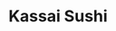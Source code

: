 ---
layout: place
title: "Kassai Sushi"
permalink: /colorado/denver/kassai-sushi.html
stateAbbr: CO
stateName: Colorado
cityName: Denver
seo:
  name: "Kassai Sushi"
  type: Restaurant
  links: http://eatkassaisushi.com/
description: "Cool sushi house crafting traditional rolls & Japanese entrees in an unassuming locale. Kassai Sushi serves delicious sushi in Denver, Colorado. Try fresh Japanese dishes for a great dining experience. Available for takeout, delivery, lunch, and dinner."
place_id: ChIJv7sw8Cl9bIcRit-qPNvcT9g
photos:
  - name: >-
      places/ChIJv7sw8Cl9bIcRit-qPNvcT9g/photos/AeeoHcKM2LjOUHBnK3W89ef-Mp8eP-xwgJf2Erpm_QIzItVHmmcNM6NrvU_DRpLIGyA1QToE6iL3yNHoKOH43ssVUIGL_Ja1uvSS_We6I0x6B6rADtKUi_E7riqnWzAnueke_bds_zbGku6vWdvi-wTjQuVu3PG5-q7ru4hKlHa0TBWdF2o4ZTltcVoqjVp73giyNKgCy1jUy63G4F6KHjdEKRvwkmlQBBIMfU1O4fDNkxqSE0oKW9KeQdYfjewwTonZeCiDrpz4O31xKAvgrjBt342S18Q6vVO5rK-u9J7w5WHqDp_3NIj_IpSa_GwYlfOWniSns4yqqGttun4lEsPUzcQmmXJd64C512wLqVk-Ak5S-scF22CK5p69v6imc-jYYZbYGvypT0fLvkrip9uEaVrQhswgjTaKuqUowQRT-mbSItTb
    widthPx: 4032
    heightPx: 3024
    authorAttributions:
      - displayName: summer Xie
        uri: https://maps.google.com/maps/contrib/116522912211183803144
        photoUri: >-
          https://lh3.googleusercontent.com/a-/ALV-UjWr5geBNEaw9miTMSduI57dcJY3nkAXRav44icsMjfVdKO9ntlD=s100-p-k-no-mo
    flagContentUri: >-
      https://www.google.com/local/imagery/report/?cb_client=maps_api_places.places_api&image_key=!1e10!2sCIHM0ogKEICAgIDT7KyN3AE&hl=en-US
    googleMapsUri: >-
      https://www.google.com/maps/place//data=!3m4!1e2!3m2!1sCIHM0ogKEICAgIDT7KyN3AE!2e10!4m2!3m1!1s0x876c7d29f030bbbf:0xd84fdcdb3caadf8a
  - name: >-
      places/ChIJv7sw8Cl9bIcRit-qPNvcT9g/photos/AeeoHcLWCQ0DkzHcVKOt1HYygjTrzXDPOETAlWdX2alR-i9w9V-m8mgTWyzTWDOgG0sy3JmO9rzFJm51w5iMTLGyW4sjT_J5xMRo2KWLmwww_LjOcDeYLF3KvDDev1YQd9rvF89b4RJdc7mfeE9aU4JJwguFLNqHyuzZ7IiFZEGODv5GUhu_SbYrfJFgqozz7HzDIRK2sGPAVhtojASCLzkbL2KwkAploLerl7JHZWGmp5QJMo9yIBzf1JnbwhfoPs4KzCxq5gxxtO3M-akKRkKFdrqLOSgWFjLg9dzwED81nkYjKyOAUSHtQLGKcs3CJKzwKy4JB_b8tcLd3NXJNNbfhS2R2Yj5D5qmWItiGhldcpza5UKAZraXCb9mpWpqtC6YmMaUUAXRlICqlZUZtl1yhpUhkVyhikuCQysIEPgwSidL9PCfBC3GfSyRnkZ6Rg
    widthPx: 4032
    heightPx: 3024
    authorAttributions:
      - displayName: summer Xie
        uri: https://maps.google.com/maps/contrib/116522912211183803144
        photoUri: >-
          https://lh3.googleusercontent.com/a-/ALV-UjWr5geBNEaw9miTMSduI57dcJY3nkAXRav44icsMjfVdKO9ntlD=s100-p-k-no-mo
    flagContentUri: >-
      https://www.google.com/local/imagery/report/?cb_client=maps_api_places.places_api&image_key=!1e10!2sCIABIhAGbzaqjyFiDWfp_SkACELO&hl=en-US
    googleMapsUri: >-
      https://www.google.com/maps/place//data=!3m4!1e2!3m2!1sCIABIhAGbzaqjyFiDWfp_SkACELO!2e10!4m2!3m1!1s0x876c7d29f030bbbf:0xd84fdcdb3caadf8a
  - name: >-
      places/ChIJv7sw8Cl9bIcRit-qPNvcT9g/photos/AeeoHcLFRyMiqUQktgPcC3Vp1o9tigfBjVBn_4RFHcF7OzaRxXdVWes7ixHh8PFB-xfcvoOGuxS8543y10td9pGs5KtJBj9yIbN5RcKXw5XvYWM4k6DWFxwpGwrMxWRcY3gIbi2NQBvQ88Bl3_xFIPTF8otPLDUmkbM3u8Y5VoH15On5FtvAYHzyOEL2svxSzy-jRnqM8aGbDwl0hU91lObJY65ncoSNnVE1Uwcd-9KwUtIBT2eYECAbD1I2QVkus9Rc7Pw_KrhoLnLJmqQEzFxzy-WQgGLSsRuRcB1RjEwNq36CpCuiBjoJadJ24HobJ837Vq_4FnWj1gJZ_M1x0UZXUXMt6icrYcf91sG5DRc_Ig8dJDx37fnPYXwp8uz6qDjWc2BdXEYvbvmpq9ib5ZNlTHRNbKlzsvQ3AwSymWupGiheewWt
    widthPx: 4032
    heightPx: 3024
    authorAttributions:
      - displayName: summer Xie
        uri: https://maps.google.com/maps/contrib/116522912211183803144
        photoUri: >-
          https://lh3.googleusercontent.com/a-/ALV-UjWr5geBNEaw9miTMSduI57dcJY3nkAXRav44icsMjfVdKO9ntlD=s100-p-k-no-mo
    flagContentUri: >-
      https://www.google.com/local/imagery/report/?cb_client=maps_api_places.places_api&image_key=!1e10!2sCIHM0ogKEICAgIDrgu3_vwE&hl=en-US
    googleMapsUri: >-
      https://www.google.com/maps/place//data=!3m4!1e2!3m2!1sCIHM0ogKEICAgIDrgu3_vwE!2e10!4m2!3m1!1s0x876c7d29f030bbbf:0xd84fdcdb3caadf8a
  - name: >-
      places/ChIJv7sw8Cl9bIcRit-qPNvcT9g/photos/AeeoHcI1yKREsVfJ_eC9ZiPGEZwCoOKfG-8TVZLomNo2uC_ZtGiXKK_IBy03Bcyy2orCT3VaNEW8u082BGvxAOVYV1oje9idjIXHrNL52aGNKuNJwbFMnRp9Q4jtGBhhe8mCZ-mfj3Ujbh9uMtqS9rQLL_aEDLLvpY1Wq_oM0c8aiFZoeRkVuNTrFI9BP9Uj9w5ZoB2PDy0CAwyM4pxEOW6HkvsY6k3HntSIlcwP3cTLuBJEdFec3XV2nHN5jw9pV1LzM7PtPXUyCr331kGCIHEo7p3QrGRqQmxzw14FKPnsH_hA5dyNFz_L7_4AYQt117PI_spHTasi7S35uI75Xq-voFVKy3iqGqGIsTWbHqT1xEqwaAX9j9GSwqiIOMXGqe2bYC2uP8-dROoK8plwav1y36FAbBV2-ocCDf-7Qoyzl0ib4BQ
    widthPx: 1702
    heightPx: 1276
    authorAttributions:
      - displayName: Jieming Chen
        uri: https://maps.google.com/maps/contrib/103487896549491717134
        photoUri: >-
          https://lh3.googleusercontent.com/a-/ALV-UjVoRqEBhU9EvwRG0WKwOXd3T8VgNwUuuS408e3Zy25QgPQfkSAV=s100-p-k-no-mo
    flagContentUri: >-
      https://www.google.com/local/imagery/report/?cb_client=maps_api_places.places_api&image_key=!1e10!2sCIHM0ogKEICAgIDv0ua4lAE&hl=en-US
    googleMapsUri: >-
      https://www.google.com/maps/place//data=!3m4!1e2!3m2!1sCIHM0ogKEICAgIDv0ua4lAE!2e10!4m2!3m1!1s0x876c7d29f030bbbf:0xd84fdcdb3caadf8a
  - name: >-
      places/ChIJv7sw8Cl9bIcRit-qPNvcT9g/photos/AeeoHcKY-E33W38PR71AqCDwF0cVfQJP7oDS0T4gLBNCVQ7UJthcRJ6OOlD1I8PTiSXaKrVEk9tzej9iMjlnGsWnm1RP3eSat_fnKQ-Od6SROXyqbVo1NjMeup8nql_Ipn3B4d6Wi-Jz9C54i8SMSKDleBcefy2E8HgJEWHuW67y8M54g7oc31rRxJLhCIy_jn_bNUKIid9Yy71SKEdDC0NuftdLc2kz7TOq5OF5EMjWYRpXoHlOvHSE6pnCxg73QVMnWLjobp1IloHJJM9axl5Q0DWKuzl_Xb-McBpz1MquAegXLc9XNCNmOB_Apm9daL0ZGSLf-oqJIYJUISsFJJ71V0pzIddTTVK6rzNVH0JgXcskDyVuDLiZsKILAx8E8Wrtkyd_prYxVYxAt9hNhzdA13doU16f5iSE2IBIkT1xBQI
    widthPx: 4032
    heightPx: 3024
    authorAttributions:
      - displayName: summer Xie
        uri: https://maps.google.com/maps/contrib/116522912211183803144
        photoUri: >-
          https://lh3.googleusercontent.com/a-/ALV-UjWr5geBNEaw9miTMSduI57dcJY3nkAXRav44icsMjfVdKO9ntlD=s100-p-k-no-mo
    flagContentUri: >-
      https://www.google.com/local/imagery/report/?cb_client=maps_api_places.places_api&image_key=!1e10!2sCIHM0ogKEICAgICdpsvTRw&hl=en-US
    googleMapsUri: >-
      https://www.google.com/maps/place//data=!3m4!1e2!3m2!1sCIHM0ogKEICAgICdpsvTRw!2e10!4m2!3m1!1s0x876c7d29f030bbbf:0xd84fdcdb3caadf8a
  - name: >-
      places/ChIJv7sw8Cl9bIcRit-qPNvcT9g/photos/AeeoHcJcOfbq6O1uTpGdqRc4aNcitiS3FyHkVoa3dHz5ATZKU2Q2zYwEVICljQ8tnoW9EnxaHsCanveNjvkWwaKjk9ns0VRqvBpZrbKHhA0eiIjHo1HGGIlmy8j1feVr4ibGY4pz8O9IQ_ZYz1K9tAbCSYHY3SqRaiGUObGLNliDHQY4jjYJAA0qIXunByQB_I8F6HRiexq6z3f4Q62LY-mmTB2dGhe5grOidYfjVXbpYF4ZoDcWh_7CB32z_8hJzEl7WCwOEYZziJE7AuMqEcY8Twojbe2HpkOryyDQXaVycwPEmu7xW3VyRvREIAPxGljBh6IHzaE7a6oTtfTXfzmKFienCpWmYeHCdrUKy4jMSVhXZbe6JHD8tjMznJpALH_dj0tmmeVDr8TCGvlptWKbw2vdKLCQ5IHx5CyoOQZqPQnc6xtd
    widthPx: 3024
    heightPx: 4032
    authorAttributions:
      - displayName: summer Xie
        uri: https://maps.google.com/maps/contrib/116522912211183803144
        photoUri: >-
          https://lh3.googleusercontent.com/a-/ALV-UjWr5geBNEaw9miTMSduI57dcJY3nkAXRav44icsMjfVdKO9ntlD=s100-p-k-no-mo
    flagContentUri: >-
      https://www.google.com/local/imagery/report/?cb_client=maps_api_places.places_api&image_key=!1e10!2sCIHM0ogKEICAgICzqZiSpgE&hl=en-US
    googleMapsUri: >-
      https://www.google.com/maps/place//data=!3m4!1e2!3m2!1sCIHM0ogKEICAgICzqZiSpgE!2e10!4m2!3m1!1s0x876c7d29f030bbbf:0xd84fdcdb3caadf8a
  - name: >-
      places/ChIJv7sw8Cl9bIcRit-qPNvcT9g/photos/AeeoHcIAne_7SlobRJ5ZSfdFGzMDXm3iUbwapSnT28ky1mSRcqg9ZfXxTFXkQlplFxfGkSNg0thHYc9bEpMgIX48Fhi10s4zFbEY8XBWJioYLV4IC_aiGizoQfHl1NfIbkwkdSWS4IMvq39HHYoYLi-ZKodrh47fNx2m9HCLWLG6tXLlJ-kDhdLJdGT2Xblm4ruKzQU6ul6AtwW2bWqvOdGd1AHcE-nb7HCCYO3W014JshEaW5nDZjaj6Bsn4bRpF_ckVTsowoFuyu5eIoUQL4weAC2BKrR5XcKzOVTrXsWomO5zcuHm_0773A5ds62rHncxmBwG-KFS15DCd4PVIUn5L93Yor79fK6L2qHnmZLme63v0-N6cPPQ_aHkjTLkVI6WY5-jwGwRWpHyEhHdAfSX_uxeVpwRx_3-i1jXJ-pJpg2slQ
    widthPx: 4032
    heightPx: 3024
    authorAttributions:
      - displayName: Christopher Clark
        uri: https://maps.google.com/maps/contrib/104221250200156185966
        photoUri: >-
          https://lh3.googleusercontent.com/a-/ALV-UjXlq4N49gCIhh5dDaZRhiI5sWcOXp45J8xsEu86dF8V_YOh1dP2=s100-p-k-no-mo
    flagContentUri: >-
      https://www.google.com/local/imagery/report/?cb_client=maps_api_places.places_api&image_key=!1e10!2sCIHM0ogKEICAgIC20_eRXQ&hl=en-US
    googleMapsUri: >-
      https://www.google.com/maps/place//data=!3m4!1e2!3m2!1sCIHM0ogKEICAgIC20_eRXQ!2e10!4m2!3m1!1s0x876c7d29f030bbbf:0xd84fdcdb3caadf8a
  - name: >-
      places/ChIJv7sw8Cl9bIcRit-qPNvcT9g/photos/AeeoHcLRz1QsRVfQ7dtJIcM_UbKop7aT_sfuouMYtVhDsGq-DZ16xon0-MawvecPMueRaXocmNZaIip8fkBr5mye4CO3OyWuhQPc0TMMIX7x3FwT-BDNHKP6cgDTPkSb0Pyz1gQnIAKaBFhrYA60kO_oFyLN8jhsfSwUvpVifz0AvqZJuVsAVxRgPYF3Qwk5ys4Ua2O1BIEABK9RhDEstyXh-4Vdc7xWvC_y_qtUz3zP7QUO17NMMSL53w7J3Mk0WvtYcCaoZk3SRCwYh_5eb2ffrJ1liJciIPHdeXLjsVU4LoceZwm4SQtJHhOQsg5PJKXLW4ntCYI0BFebCuxibAxG_3Ws5vFmGCdtau7dy_k7aFEHbcmf3MxpjHYsACm4HsSE26GnxOOmDO1FFJB5GUyuY1EytJvfoT_ux5O1E6KycF4wDw
    widthPx: 3024
    heightPx: 4032
    authorAttributions:
      - displayName: Ari Tsumura
        uri: https://maps.google.com/maps/contrib/105042219085689956600
        photoUri: >-
          https://lh3.googleusercontent.com/a/ACg8ocKMc4qEbIWxnwzDPxEfAbcx2WBS0ym-tXF4NCsJsHrL2SIpeg=s100-p-k-no-mo
    flagContentUri: >-
      https://www.google.com/local/imagery/report/?cb_client=maps_api_places.places_api&image_key=!1e10!2sCIHM0ogKEICAgIDpvJvuJA&hl=en-US
    googleMapsUri: >-
      https://www.google.com/maps/place//data=!3m4!1e2!3m2!1sCIHM0ogKEICAgIDpvJvuJA!2e10!4m2!3m1!1s0x876c7d29f030bbbf:0xd84fdcdb3caadf8a
  - name: >-
      places/ChIJv7sw8Cl9bIcRit-qPNvcT9g/photos/AeeoHcJ-8eBac9_9PwK9ZGWAl43uCtKEvnIJbW37MuHfDvhKXEjqX7AFX6WFCq1CJ94sH0w6ysQIlzeuJ_9h19-y6i4xJpoawgJi6XepR3ic43gPYjcpVa4_61cPby0-S7BT-6GvF0G6H-P2XjqctdfikC-KRbdRdagtk4Er_wMdLNwIZQREmb9IRyKtHZjeEF5gcoYShF-weqr1Yhnk_T7aHGXsrEDaOR48-R4xr1HP_rTTRp0JghHS9K8npB6-Fp26ezKAHweCq2kUm8Z6oTS8xmJ1S_dT3Bzp2CWUiR3U8lNwzoayi-FA5HvESYbNYMt62fyDmHjju4_sVsq-i_bB4-lPZue3z8wWOmkXdUaujWsyaTRtgz2FebwFdDpCb1kWkvPEVQYX-FPOqTZj48EER979A9wOIWPC9ZhlpOiPUgXR_JgZoxm8Lx5zbe5rcQ
    widthPx: 4032
    heightPx: 3024
    authorAttributions:
      - displayName: summer Xie
        uri: https://maps.google.com/maps/contrib/116522912211183803144
        photoUri: >-
          https://lh3.googleusercontent.com/a-/ALV-UjWr5geBNEaw9miTMSduI57dcJY3nkAXRav44icsMjfVdKO9ntlD=s100-p-k-no-mo
    flagContentUri: >-
      https://www.google.com/local/imagery/report/?cb_client=maps_api_places.places_api&image_key=!1e10!2sCIABIhAGbyfQaDtZzWe1WgUABuLv&hl=en-US
    googleMapsUri: >-
      https://www.google.com/maps/place//data=!3m4!1e2!3m2!1sCIABIhAGbyfQaDtZzWe1WgUABuLv!2e10!4m2!3m1!1s0x876c7d29f030bbbf:0xd84fdcdb3caadf8a
  - name: >-
      places/ChIJv7sw8Cl9bIcRit-qPNvcT9g/photos/AeeoHcJwrSKw2Gilxts8HE0HGXd8g6Yyo13Mf7DGgx5H_EFdt8GMIe46ILXviE-MxCTgo9s9Va3XfNctrdyYRW9kaXSDpMrzVDubHKHelraLfsNLY9C_88WEnvWeo0vVn3VVbSyf_L-Y_xOgI-PWicTRjAbHxa_CnYdg2K-HjJGthYC0lKAQ2CRLXgls-JywG0LSUbySCPbA57XY3fQXS3xauZOyv8s_u4S4TM6a99Jsz4XB2piQatamO6IdMCGSdrmMSa-OGp0f61F-vsGBnMO2B3dhQJ562r0EsE9VR2h6KdstNFhFTlwOKg1bKXiS376CmJzglJUaCDOYkd4G_EXBHk2SJ7A_asBy43PjE70ntndzu6a_Dz-qHZeZSLn_4Wd-jlvQA1gMVdSjo9yByi9M3NxcVJRHEDYF7W7bdflhuTPfylMY
    widthPx: 4032
    heightPx: 3024
    authorAttributions:
      - displayName: Shirlee McDaniels
        uri: https://maps.google.com/maps/contrib/107192716830870039368
        photoUri: >-
          https://lh3.googleusercontent.com/a-/ALV-UjU7sUOQdoA5ge_6dGNfUhJRmecuBpgR6BTmoGFW7_v60uEwpRQ=s100-p-k-no-mo
    flagContentUri: >-
      https://www.google.com/local/imagery/report/?cb_client=maps_api_places.places_api&image_key=!1e10!2sCIHM0ogKEICAgICkksXlzAE&hl=en-US
    googleMapsUri: >-
      https://www.google.com/maps/place//data=!3m4!1e2!3m2!1sCIHM0ogKEICAgICkksXlzAE!2e10!4m2!3m1!1s0x876c7d29f030bbbf:0xd84fdcdb3caadf8a
address: 731 Quebec St, Denver, CO 80220, USA
street: 731 Quebec St
city: Denver
state: CO
zip: '80220'
country: USA
neighborhood: East
latitude: '39.727673'
longitude: '-104.903849'
accessibility_options:
  wheelchairAccessibleParking: true
  wheelchairAccessibleEntrance: true
  wheelchairAccessibleRestroom: true
  wheelchairAccessibleSeating: true
business_status: OPERATIONAL
name: Kassai Sushi
google_maps_links:
  directionsUri: >-
    https://www.google.com/maps/dir//''/data=!4m7!4m6!1m1!4e2!1m2!1m1!1s0x876c7d29f030bbbf:0xd84fdcdb3caadf8a!3e0
  placeUri: https://maps.google.com/?cid=15586919669526355850
  writeAReviewUri: >-
    https://www.google.com/maps/place//data=!4m3!3m2!1s0x876c7d29f030bbbf:0xd84fdcdb3caadf8a!12e1
  reviewsUri: >-
    https://www.google.com/maps/place//data=!4m4!3m3!1s0x876c7d29f030bbbf:0xd84fdcdb3caadf8a!9m1!1b1
  photosUri: >-
    https://www.google.com/maps/place//data=!4m3!3m2!1s0x876c7d29f030bbbf:0xd84fdcdb3caadf8a!10e5
primary_type: Sushi Restaurant
opening_hours:
  regular: null
  current: null
secondary_opening_hours:
  regular:
    weekdayDescriptions: null
    type: null
  current:
    weekdayDescriptions: null
    type: null
phone: (303) 320-0833
price_level: PRICE_LEVEL_MODERATE
price_range: null
rating: '4.4'
rating_count: 0
website: http://eatkassaisushi.com/
reviews:
  - name: >-
      places/ChIJv7sw8Cl9bIcRit-qPNvcT9g/reviews/ChdDSUhNMG9nS0VJQ0FnSUR2LVl6OGh3RRAB
    relativePublishTimeDescription: 3 months ago
    rating: 5
    text:
      text: >-
        Kassai sushi is by far the best sushi restaurant in Denver! My husband
        and I come here almost every weekend for date night, and we love it! The
        sushi is always perfectly fresh, with very generous portions. We have
        tried various specialty and regular rolls plus appetizers, and love them
        all! The staff is so friendly and service is amazing as well. We ❤️
        Kassai Sushi!
      languageCode: en
    originalText:
      text: >-
        Kassai sushi is by far the best sushi restaurant in Denver! My husband
        and I come here almost every weekend for date night, and we love it! The
        sushi is always perfectly fresh, with very generous portions. We have
        tried various specialty and regular rolls plus appetizers, and love them
        all! The staff is so friendly and service is amazing as well. We ❤️
        Kassai Sushi!
      languageCode: en
    authorAttribution:
      displayName: Laura Silverboard
      uri: https://www.google.com/maps/contrib/110368328893264030149/reviews
      photoUri: >-
        https://lh3.googleusercontent.com/a/ACg8ocLcRs9PNjYYMUU7pLp9f0CcBNUQ6JMqVEeN6vkYh0oEMpDqZA=s128-c0x00000000-cc-rp-mo
    publishTime: '2024-12-22T03:18:18.124733Z'
    flagContentUri: >-
      https://www.google.com/local/review/rap/report?postId=ChdDSUhNMG9nS0VJQ0FnSUR2LVl6OGh3RRAB&d=17924085&t=1
    googleMapsUri: >-
      https://www.google.com/maps/reviews/data=!4m6!14m5!1m4!2m3!1sChdDSUhNMG9nS0VJQ0FnSUR2LVl6OGh3RRAB!2m1!1s0x876c7d29f030bbbf:0xd84fdcdb3caadf8a
  - name: >-
      places/ChIJv7sw8Cl9bIcRit-qPNvcT9g/reviews/ChdDSUhNMG9nS0VJQ0FnSUR2MHVhNHBBRRAB
    relativePublishTimeDescription: 3 months ago
    rating: 5
    text:
      text: >-
        Great place to have dinner with friends. I was there on my vacation trip
        and the food was amazing, service was excellent too. Highly recommended
        to anyone who wants to visit Denver and looking for great restaurants in
        that area.
      languageCode: en
    originalText:
      text: >-
        Great place to have dinner with friends. I was there on my vacation trip
        and the food was amazing, service was excellent too. Highly recommended
        to anyone who wants to visit Denver and looking for great restaurants in
        that area.
      languageCode: en
    authorAttribution:
      displayName: Jieming Chen
      uri: https://www.google.com/maps/contrib/103487896549491717134/reviews
      photoUri: >-
        https://lh3.googleusercontent.com/a-/ALV-UjVoRqEBhU9EvwRG0WKwOXd3T8VgNwUuuS408e3Zy25QgPQfkSAV=s128-c0x00000000-cc-rp-mo
    publishTime: '2024-12-19T03:46:12.415658Z'
    flagContentUri: >-
      https://www.google.com/local/review/rap/report?postId=ChdDSUhNMG9nS0VJQ0FnSUR2MHVhNHBBRRAB&d=17924085&t=1
    googleMapsUri: >-
      https://www.google.com/maps/reviews/data=!4m6!14m5!1m4!2m3!1sChdDSUhNMG9nS0VJQ0FnSUR2MHVhNHBBRRAB!2m1!1s0x876c7d29f030bbbf:0xd84fdcdb3caadf8a
  - name: >-
      places/ChIJv7sw8Cl9bIcRit-qPNvcT9g/reviews/ChdDSUhNMG9nS0VJQ0FnSUNQalAtdnd3RRAB
    relativePublishTimeDescription: 4 months ago
    rating: 5
    text:
      text: >-
        This sushi restaurant is a true gem, offering an exceptional dining
        experience with fresh, high-quality ingredients and masterful
        presentation. The flavors are well-balanced, showcasing the chef’s skill
        and attention to detail in every dish. The ambiance is elegant yet
        welcoming, perfect for both casual outings and special occasions.
        Service is prompt, friendly, and knowledgeable, enhancing the overall
        experience. Whether you’re a sushi connoisseur or new to Japanese
        cuisine, this spot is a must-visit for an unforgettable meal.
      languageCode: en
    originalText:
      text: >-
        This sushi restaurant is a true gem, offering an exceptional dining
        experience with fresh, high-quality ingredients and masterful
        presentation. The flavors are well-balanced, showcasing the chef’s skill
        and attention to detail in every dish. The ambiance is elegant yet
        welcoming, perfect for both casual outings and special occasions.
        Service is prompt, friendly, and knowledgeable, enhancing the overall
        experience. Whether you’re a sushi connoisseur or new to Japanese
        cuisine, this spot is a must-visit for an unforgettable meal.
      languageCode: en
    authorAttribution:
      displayName: Lucinda Gang
      uri: https://www.google.com/maps/contrib/112931872209605897625/reviews
      photoUri: >-
        https://lh3.googleusercontent.com/a/ACg8ocKUdEZWjlQnxScM7XuIvcHaX2gRh5x5kQcUOkpLlJTvIrZg3Q=s128-c0x00000000-cc-rp-mo
    publishTime: '2024-11-22T02:52:35.828714Z'
    flagContentUri: >-
      https://www.google.com/local/review/rap/report?postId=ChdDSUhNMG9nS0VJQ0FnSUNQalAtdnd3RRAB&d=17924085&t=1
    googleMapsUri: >-
      https://www.google.com/maps/reviews/data=!4m6!14m5!1m4!2m3!1sChdDSUhNMG9nS0VJQ0FnSUNQalAtdnd3RRAB!2m1!1s0x876c7d29f030bbbf:0xd84fdcdb3caadf8a
  - name: >-
      places/ChIJv7sw8Cl9bIcRit-qPNvcT9g/reviews/ChZDSUhNMG9nS0VJQ0FnSUNwdWVYMUVBEAE
    relativePublishTimeDescription: a year ago
    rating: 2
    text:
      text: >-
        Honestly, out of all the sushi places I've been to, this was my least
        favorite. The service was extremely slow. The food was decent. Staff was
        mainly on their cell phone. The price was good. I personally don't
        recommend this restaurant, though. The food looked good, too.
      languageCode: en
    originalText:
      text: >-
        Honestly, out of all the sushi places I've been to, this was my least
        favorite. The service was extremely slow. The food was decent. Staff was
        mainly on their cell phone. The price was good. I personally don't
        recommend this restaurant, though. The food looked good, too.
      languageCode: en
    authorAttribution:
      displayName: Terrance Kelly
      uri: https://www.google.com/maps/contrib/105795081432460824968/reviews
      photoUri: >-
        https://lh3.googleusercontent.com/a-/ALV-UjUL_UEDxS9AJHoQAu3IXD4nXdWdSyqs1Ynm5FIWcpg45wL96yMM=s128-c0x00000000-cc-rp-mo-ba5
    publishTime: '2023-08-06T20:02:43.611430Z'
    flagContentUri: >-
      https://www.google.com/local/review/rap/report?postId=ChZDSUhNMG9nS0VJQ0FnSUNwdWVYMUVBEAE&d=17924085&t=1
    googleMapsUri: >-
      https://www.google.com/maps/reviews/data=!4m6!14m5!1m4!2m3!1sChZDSUhNMG9nS0VJQ0FnSUNwdWVYMUVBEAE!2m1!1s0x876c7d29f030bbbf:0xd84fdcdb3caadf8a
  - name: >-
      places/ChIJv7sw8Cl9bIcRit-qPNvcT9g/reviews/ChdDSUhNMG9nS0VJQ0FnTUR3N3ItV253RRAB
    relativePublishTimeDescription: 2 weeks ago
    rating: 1
    text:
      text: >-
        They offered a refund for some really bad food that they knew was not
        good and then because DoorDash wouldn’t give them the money back they
        then told me they could not refund my money very confusing switch up. I
        would never eat there again based on the quality service and the time I
        spent talking to them, thinking it was resolved and then having to talk
        to them many times after that to find out, it was not resolved after
        everything that we went through.
      languageCode: en
    originalText:
      text: >-
        They offered a refund for some really bad food that they knew was not
        good and then because DoorDash wouldn’t give them the money back they
        then told me they could not refund my money very confusing switch up. I
        would never eat there again based on the quality service and the time I
        spent talking to them, thinking it was resolved and then having to talk
        to them many times after that to find out, it was not resolved after
        everything that we went through.
      languageCode: en
    authorAttribution:
      displayName: Al P
      uri: https://www.google.com/maps/contrib/102451480740501012431/reviews
      photoUri: >-
        https://lh3.googleusercontent.com/a-/ALV-UjUEb8dYEDThTdLO6rnl9Y1dLEo2t35y_mdcwOwnp60FNIesgP_gOg=s128-c0x00000000-cc-rp-mo-ba5
    publishTime: '2025-03-26T01:26:50.169395Z'
    flagContentUri: >-
      https://www.google.com/local/review/rap/report?postId=ChdDSUhNMG9nS0VJQ0FnTUR3N3ItV253RRAB&d=17924085&t=1
    googleMapsUri: >-
      https://www.google.com/maps/reviews/data=!4m6!14m5!1m4!2m3!1sChdDSUhNMG9nS0VJQ0FnTUR3N3ItV253RRAB!2m1!1s0x876c7d29f030bbbf:0xd84fdcdb3caadf8a
parking_options:
  freeParkingLot: true
  valetParking: false
payment_options:
  acceptsCreditCards: true
  acceptsDebitCards: true
  acceptsCashOnly: false
  acceptsNfc: true
allow_dogs: null
curbside_pickup: true
delivery: true
dine_in: true
good_for_children: true
good_for_groups: true
good_for_sports: false
live_music: false
menu_for_children: false
outdoor_seating: false
reservable: true
restroom: true
serves_beer: true
serves_breakfast: false
serves_brunch: false
serves_cocktails: null
serves_coffee: null
serves_dinner: true
serves_dessert: true
serves_lunch: true
serves_vegetarian_food: null
serves_wine: true
takeout: true
update_category: essentials
summary: >-
  Cool sushi house crafting traditional rolls & Japanese entrees in an
  unassuming locale.

---